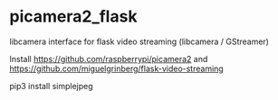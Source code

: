 # picamera2_flask
libcamera interface for flask video streaming (libcamera / GStreamer)

Install https://github.com/raspberrypi/picamera2 and https://github.com/miguelgrinberg/flask-video-streaming

pip3 install simplejpeg

